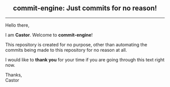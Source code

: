<h2 align="center">commit-engine: Just commits for no reason!</h2>
<hr>

Hello there,

I am **Castor**. Welcome to **commit-engine**!

This repository is created for no purpose, other than automating the commits being made to this repository for no reason at all.

I would like to **thank you** for your time if you are going through this text right now.

Thanks,   
Castor
